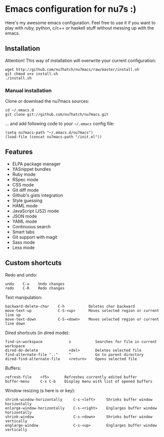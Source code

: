 # Emacs configuration for nu7s :)

Here's my awesome emacs configuration. Feel free to use it if you want to 
play with ruby, python, c/c++ or haskell stuff without messing up with the
emacs.

## Installation

Attention! This way of installation will overwrite your current configuration:

    wget http://github.com/nu7hatch/nu7macs/raw/master/install.sh
    git chmod u+x install.sh
    ./install.sh

### Manual installation

Clone or download the nu7macs sources:

    cd ~/.emacs.d
    git clone git://github.com/nu7hatch/nu7macs.git
    
... and add following code to your `~/.emacs` config file: 

    (setq nu7macs-path "~/.emacs.d/nu7macs")
    (load-file (concat nu7macs-path "/init.el"))

## Features

* ELPA package manager
* YASnippet bundles
* Ruby mode
* RSpec mode
* CSS mode
* Git diff mode
* Github's gists integration
* Style guessing
* HAML mode
* JavaScript (JS2) mode
* JSON mode
* YAML mode
* Continuous search
* Smart tabs
* Git support with magit
* Sass mode
* Less mode

## Custom shortcuts

Redo and undo:

    undo    C-u    Undo changes
    redo    C-R    Redo changes

Text manipulation:

    backward-delete-char    C-h           Deletes char backward
    move-text-up            C-S-<up>      Moves selected region or current line up
    move-text-down          C-S-<down>    Moves selected region or current line down

Dired shortcuts (in dired mode):

    find-in-workspace            s           Searches for file in current workspace
    dired-do-delete              <del>       Deletes selected file
    find-alternate-file ".."     ^           Go to parent directory
    dired-find-alternate-file    <return>    Opens selected file 

Buffers:

    refresh-file    <f5>       Refreshes currently edited buffer
    buffer-menu     C-x C-b    Display menu with list of opened buffers

Window resizing (s here is <win> or <command> key):

    shrink-window-horizontally     C-s-<left>     Shrinks buffer window horizontally
    enlarge-window-horizontally    C-s-<right>    Englarges buffer window horizontally
    shrink-window                  C-s-<down>     Shrinks buffer window vertically
    englarge-window                C-s-<up>       Englarges buffer window vertically
